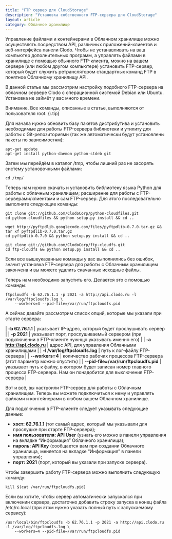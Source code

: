 ```yaml
---
title: "FTP сервер для CloudStorage"
description: "Установка собственного FTP-сервера для CloudStorage"
layout: article
category: Облачное хранилище
---
```



Управление файлами и контейнерами в Облачном хранилище можно осуществлять посредством API, различных приложений-клиентов и веб-интерфейса панели Clodo. Чтобы не устанавливать на ваш компьютер дополнительных программ, а управлять файлами в хранилище с помощью обычного FTP-клиента, можно на вашем сервере (или любом другом компьютере) установить FTP-сервер, который будет служить ретранслятором стандартных команд FTP в понятное Облачному хранилищу API.

В данной статье мы рассмотрим настройку подобного FTP-сервера на облачном сервере Clodo с операционной системой Debian или Ubuntu. Установка не займёт у вас много времени.

Внимание. Все команды, описанные в статье, выполняются от пользователя root.
{:.tip} 

Для начала нужно обновить базу пакетов дистрибутива и установить необходимые для работы FTP-сервера библиотеки и утилиту для работы с Git-репозиториями (так же автоматически будут установлены пакеты по зависимостям):

	apt-get update
	apt-get install python-daemon python-stdeb git

Затем мы перейдём в каталог /tmp, чтобы лишний раз не засорять систему установочными файлами:

	cd /tmp/

Теперь нам нужно скачать и установить библиотеку языка Python для работы с облачным хранилищем; расширение для работы с FTP-серверами/клиентами и сам FTP-сервер. Для этого последовательно выполните следующие команды:

	git clone git://github.com/ClodoCorp/python-cloudfiles.git
	cd python-cloudfiles && python setup.py install && cd ..

	wget http://pyftpdlib.googlecode.com/files/pyftpdlib-0.7.0.tar.gz && tar xf pyftpdlib-0.7.0.tar.gz
	cd pyftpdlib-0.7.0 && python setup.py install && cd ..

	git clone git://github.com/ClodoCorp/ftp-cloudfs.git
	cd ftp-cloudfs && python setup.py install && cd ..

Если все вышеуказанные команды у вас выполнились без ошибок, значит установка FTP-сервера для работы с Облачным хранилищем закончена и вы можете удалить скачанные исходные файлы.

Теперь нам необходимо запустить его. Делается это с помощью команды:

	ftpcloudfs -b 62.76.1.1 -p 2021 -a http://api.clodo.ru -l /var/log/ftpcloudfs.log \
		--workers=4 --pid-file=/var/run/ftpcloudfs.pid

А сейчас давайте рассмотрим список опций, которые мы указали при старте сервера:

>
| __-b 62.76.1.1__ 							|	указывает IP-адрес, который будет прослушивать сервер 								|
| __-p 2021__ 								|	указывает порт, прослушиваемый сервером (при подключении в FTP-клиенте нужнщо указывать именно его) |
| __-a http://api.clodo.ru__ 				| 	адрес API, для управления Облачными хранилищами 									|
| __-l /var/log/ftpcloudfs.log__ 			|	путь к лог-файлу FTP-сервера 														|
| __--workers=4__	 						|	количество рабочих процессов FTP-сервера (этот параметр можно опустить) 			|
| __--pid-file=/var/run/ftpcloudfs.pid__ 	|	указывает путь к файлу, в котором будет записан номер главного процесса FTP-сервера. Нам он понадобится для выключения FTP-сервера |


Вот и всё, вы настроили FTP-сервер для работы с Облачным хранилищем. Теперь вы можете подключиться к нему и управлять файлами и контейнерами в любом вашем Облачном хранилище.

Для подключения в FTP-клиенте следует указывать следующие данные:

* __хост: 62.76.1.1__ (тот самый адрес, который мы указывали для прослушке при старте FTP-сервера);
* __имя пользователя: API User__ (узнать его можно в панели управления на вкладке “Информация” Облачного хранилища);
* __пароль: API Key__ (сообщается вам при создании Облачного хранилища, меняется на вкладке “Информация” в панели управления);
* __порт: 2021__ (порт, который вы указали при запуске сервера).

Чтобы завершить работу FTP-сервера можно выполнить следующую команду:

	kill $(cat /var/run/ftpcloudfs.pid)

Если вы хотите, чтобы сервер автоматически запускался при включении сервера, достаточно добавить строку запуска в конец файла /etc/rc.local (при этом нужно указать полный путь к запускаемому сервису):

	/usr/local/bin/ftpcloudfs -b 62.76.1.1 -p 2021 -a http://api.clodo.ru -l /var/log/ftpcloudfs.log \
		--workers=4 --pid-file=/var/run/ftpcloudfs.pid

